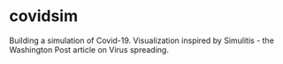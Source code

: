 # covidsim

Building a simulation of Covid-19.
Visualization inspired by Simulitis - the Washington Post article on Virus spreading.
